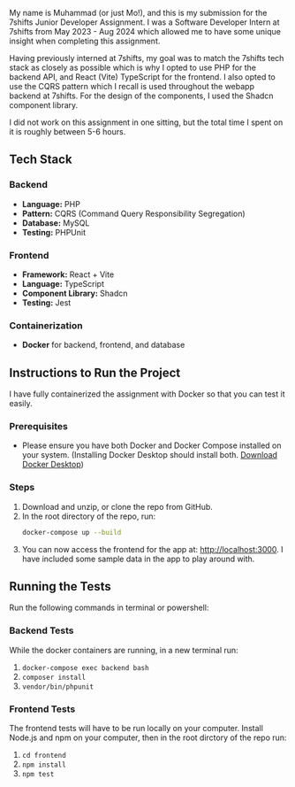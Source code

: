 My name is Muhammad (or just Mo!), and this is my submission for the 7shifts Junior Developer Assignment. I was a Software Developer Intern at 7shifts from May 2023 - Aug 2024 which allowed me to have some unique insight when completing this assignment.

Having previously interned at 7shifts, my goal was to match the 7shifts tech stack as closely as possible which is why I opted to use PHP for the backend API, and React (Vite) TypeScript for the frontend. I also opted to use the CQRS pattern which I recall is used throughout the webapp backend at 7shifts. For the design of the components, I used the Shadcn component library.

I did not work on this assignment in one sitting, but the total time I spent on it is roughly between 5-6 hours.


## Tech Stack

### Backend
- **Language:** PHP
- **Pattern:** CQRS (Command Query Responsibility Segregation)
- **Database:** MySQL
- **Testing:** PHPUnit

### Frontend
- **Framework:** React + Vite
- **Language:** TypeScript
- **Component Library:** Shadcn
- **Testing:** Jest

### Containerization
- **Docker** for backend, frontend, and database


## Instructions to Run the Project

I have fully containerized the assignment with Docker so that you can test it easily.

### Prerequisites
- Please ensure you have both Docker and Docker Compose installed on your system. (Installing Docker Desktop should install both. [Download Docker Desktop](https://www.docker.com/products/docker-desktop/))

### Steps
1. Download and unzip, or clone the repo from GitHub.
2. In the root directory of the repo, run:
   ```bash
   docker-compose up --build
   ```
3. You can now access the frontend for the app at: [http://localhost:3000](http://localhost:3000). I have included some sample data in the app to play around with.

## Running the Tests

Run the following commands in terminal or powershell:
### Backend Tests
While the docker containers are running, in a new terminal run:
1. `docker-compose exec backend bash`
2. `composer install`
3. `vendor/bin/phpunit`

### Frontend Tests
The frontend tests will have to be run locally on your computer. Install Node.js and npm on your computer, then in the root dirctory of the repo run:
1. `cd frontend`
2. `npm install`
3. `npm test` 
